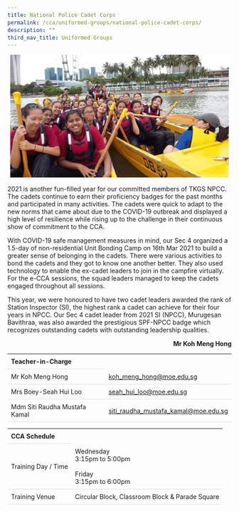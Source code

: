 ```yaml
---
title: National Police Cadet Corps
permalink: /cca/uniformed-groups/national-police-cadet-corps/
description: ""
third_nav_title: Uniformed Groups
---
```

<style>
table {
  border-collapse: collapse;
  width: 100%;
}

th, td {
  padding: 8px;
  text-align: left;
  border-bottom: 1px solid #ddd;
}

tr:hover {background-color: #F5F5DC;}
</style>

<img src="/images/CCA/NPCC/npcclub.gif">

<p>2021 is another fun-filled year for our committed members of TKGS NPCC. The cadets continue to earn their proficiency badges for the past months and participated in many activities. The cadets were quick to adapt to the new norms that came about due to the COVID-19 outbreak and displayed a high level of resilience while rising up to the challenge in their continuous show of commitment to the CCA.</p>
<p>With COVID-19 safe management measures in mind, our Sec 4 organized a 1.5-day of non-residential Unit Bonding Camp on 16th Mar 2021 to build a greater sense of belonging in the cadets. There were various activities to bond the cadets and they got to know one another better. They also used technology to enable the ex-cadet leaders to join in the campfire virtually. For the e-CCA sessions, the squad leaders managed to keep the cadets engaged throughout all sessions.</p>
<p>This year, we were honoured to have two cadet leaders awarded the rank of Station Inspector (SI), the highest rank a cadet can achieve for their four years in NPCC. Our Sec 4 cadet leader from 2021 SI (NPCC), Murugesan Bavithraa, was also awarded the prestigious SPF-NPCC badge which recognizes outstanding cadets with outstanding leadership qualities.</p>
<p style="text-align: right;"><strong>Mr Koh Meng Hong</strong></p>
<table>
	<tbody>
		<tr>
			<th colspan="1">Teacher-in-Charge</th>
</tr>
		<tr>
	<td rowspan="1">Mr Koh Meng Hong</td>
 <td><a target="" href="mailto:koh_meng_hong@moe.edu.sg">koh_meng_hong@moe.edu.sg</a></td>
	 	</tr>
		<tr><td rowspan="1">Mrs Boey-Seah Hui Loo</td>
 <td><a target="" href="mailto:seah_hui_loo@moe.edu.sg">seah_hui_loo@moe.edu.sg</a></td>
	 	</tr>
<tr>
	<td rowspan="1">Mdm Siti Raudha Mustafa Kamal</td>
 <td><a target="" href="mailto:siti_raudha_mustafa_kamal@moe.edu.sg">siti_raudha_mustafa_kamal@moe.edu.sg</a></td>
	 	</tr>
	</tbody>
	</table>
<table>
	<tbody>
		<tr>
			<th colspan="1">CCA Schedule</th>
</tr>
		<tr>
	<td rowspan="1"> Training Day / Time</td>
<td>Wednesday<br>
	3:15pm to 5:00pm<br>
	<br>
	Friday<br>
	3:15pm to 6:00pm
		</td>
	 	</tr>
<tr>
	<td rowspan="1">Training Venue</td>
 <td rowspan="1">Circular Block, Classroom Block &amp; Parade Square</td>
	</tr>
</tbody>
</table>